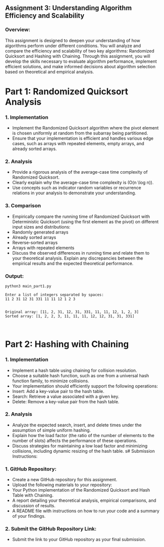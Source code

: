 ## Assignment 3: Understanding Algorithm Efficiency and Scalability

### Overview:
This assignment is designed to deepen your understanding of how algorithms perform under different
conditions. You will analyze and compare the efficiency and scalability of two key algorithms: Randomized
Quicksort and Hashing with Chaining. Through this assignment, you will develop the skills necessary to
evaluate algorithm performance, implement efficient solutions, and make informed decisions about algorithm
selection based on theoretical and empirical analysis.

# Part 1: Randomized Quicksort Analysis
### 1. Implementation
- Implement the Randomized Quicksort algorithm where the pivot element is chosen uniformly at random
from the subarray being partitioned.
- Ensure that your implementation is efficient and handles various edge cases, such as arrays with repeated
elements, empty arrays, and already sorted arrays.

### 2. Analysis
- Provide a rigorous analysis of the average-case time complexity of Randomized Quicksort.
- Clearly explain why the average-case time complexity is \(O(n \log n)\).
- Use concepts such as indicator random variables or recurrence relations in your analysis to demonstrate
your understanding.

### 3. Comparison
- Empirically compare the running time of Randomized Quicksort with Deterministic Quicksort (using the
first element as the pivot) on different input sizes and distributions:
- Randomly generated arrays
- Already sorted arrays
- Reverse-sorted arrays
- Arrays with repeated elements
- Discuss the observed differences in running time and relate them to your theoretical analysis. Explain any
discrepancies between the empirical results and the expected theoretical performance.

### Output:


```
python3 main_part1.py

Enter a list of integers separated by spaces:
11 2 31 12 31 331 11 11 12 1 2 3


Original array: [11, 2, 31, 12, 31, 331, 11, 11, 12, 1, 2, 3]
Sorted array: [1, 2, 2, 3, 11, 11, 11, 12, 12, 31, 31, 331]

 
```

# Part 2: Hashing with Chaining


### 1. Implementation
- Implement a hash table using chaining for collision resolution.
- Choose a suitable hash function, such as one from a universal hash function family, to minimize collisions.
- Your implementation should efficiently support the following operations:
- Insert: Add a key-value pair to the hash table.
- Search: Retrieve a value associated with a given key.
- Delete: Remove a key-value pair from the hash table.

### 2. Analysis
- Analyze the expected search, insert, and delete times under the assumption of simple uniform hashing.
- Explain how the load factor (the ratio of the number of elements to the number of slots) affects the
performance of these operations.
- Discuss strategies for maintaining a low load factor and minimizing collisions, including dynamic resizing of
the hash table.
s# Submission Instructions:

### 1. GitHub Repository:
- Create a new GitHub repository for this assignment.
- Upload the following materials to your repository:
- Your Python implementation of the Randomized Quicksort and Hash Table with Chaining.
- A report detailing your theoretical analysis, empirical comparisons, and discussion of results.
- A README file with instructions on how to run your code and a summary of your findings.

### 2. Submit the GitHub Repository Link:
- Submit the link to your GitHub repository as your final submission.